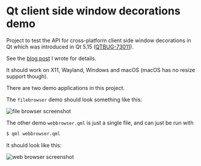 # Qt client side window decorations demo

Project to test the API for cross-platform client side window decorations in Qt which was introduced in Qt 5.15 ([QTBUG-73011](https://bugreports.qt.io/browse/QTBUG-73011)).

See the [blog post](https://www.qt.io/blog/custom-window-decorations) I wrote for details.

It should work on X11, Wayland, Windows and macOS (macOS has no resize support though).

There are two demo applications in this project.

The `filebrowser` demo should look something like this:

![file browser screenshot](https://i.imgur.com/8otn3Ng.png)

The other demo `webbrowser.qml` is just a single file, and can just be run with

```sh
$ qml webbrowser.qml
```

It should look like this:

![web browser screenshot](https://i.imgur.com/c8IParL.png)
